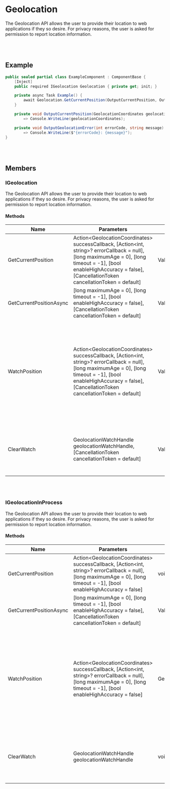 # Geolocation

The Geolocation API allows the user to provide their location to web applications if they so desire.
For privacy reasons, the user is asked for permission to report location information.


<br><br />
## Example

```csharp
public sealed partial class ExampleComponent : ComponentBase {
    [Inject]
    public required IGeolocation Geolocation { private get; init; }

    private async Task Example() {
        await Geolocation.GetCurrentPosition(OutputCurrentPosition, OutputGeolocationError);
    }

    private void OutputCurrentPosition(GeolocationCoordinates geolocationCoordinates)
        => Console.WriteLine(geolocationCoordinates);

    private void OutputGeolocationError(int errorCode, string message)
        => Console.WriteLine($"{errorCode}: {message}");
}
```


<br><br />
## Members

### IGeolocation

The Geolocation API allows the user to provide their location to web applications if they so desire.
For privacy reasons, the user is asked for permission to report location information.

#### Methods

| **Name**                | **Parameters**                                                                                                                                                                                                                          | **ReturnType**                          | **Description**                                                                                                                                                                               |
| ----------------------- | --------------------------------------------------------------------------------------------------------------------------------------------------------------------------------------------------------------------------------------- | --------------------------------------- | --------------------------------------------------------------------------------------------------------------------------------------------------------------------------------------------- |
| GetCurrentPosition      | Action&lt;GeolocationCoordinates&gt; successCallback, [Action&lt;int, string&gt;? errorCallback = null], [long maximumAge = 0], [long timeout = -1], [bool enableHighAccuracy = false], [CancellationToken cancellationToken = default] | ValueTask                               | Is used to get the current position of the device.                                                                                                                                            |
| GetCurrentPositionAsync | [long maximumAge = 0], [long timeout = -1], [bool enableHighAccuracy = false], [CancellationToken cancellationToken = default]                                                                                                          | ValueTask&lt;GeolocationCoordinates&gt; | Is used to get the current position of the device.                                                                                                                                            |
| WatchPosition           | Action&lt;GeolocationCoordinates&gt; successCallback, [Action&lt;int, string&gt;? errorCallback = null], [long maximumAge = 0], [long timeout = -1], [bool enableHighAccuracy = false], [CancellationToken cancellationToken = default] | ValueTask&lt;GeolocationWatchHandle&gt; | Is used to register a handler function that will be called automatically each time the position of the device changes. You can also, optionally, specify an error handling callback function. |
| ClearWatch              | GeolocationWatchHandle geolocationWatchHandle, [CancellationToken cancellationToken = default]                                                                                                                                          | ValueTask                               | Is used to unregister location/error monitoring handlers previously installed using WatchPosition.                                                                                            |


<br></br>
### IGeolocationInProcess

The Geolocation API allows the user to provide their location to web applications if they so desire.
For privacy reasons, the user is asked for permission to report location information.

#### Methods

| **Name**                | **Parameters**                                                                                                                                                                         | **ReturnType**                          | **Description**                                                                                                                                                                               |
| ----------------------- | -------------------------------------------------------------------------------------------------------------------------------------------------------------------------------------- | --------------------------------------- | --------------------------------------------------------------------------------------------------------------------------------------------------------------------------------------------- |
| GetCurrentPosition      | Action&lt;GeolocationCoordinates&gt; successCallback, [Action&lt;int, string&gt;? errorCallback = null], [long maximumAge = 0], [long timeout = -1], [bool enableHighAccuracy = false] | void                                    | Is used to get the current position of the device.                                                                                                                                            |
| GetCurrentPositionAsync | [long maximumAge = 0], [long timeout = -1], [bool enableHighAccuracy = false], [CancellationToken cancellationToken = default]                                                         | ValueTask&lt;GeolocationCoordinates&gt; | Is used to get the current position of the device.                                                                                                                                            |
| WatchPosition           | Action&lt;GeolocationCoordinates&gt; successCallback, [Action&lt;int, string&gt;? errorCallback = null], [long maximumAge = 0], [long timeout = -1], [bool enableHighAccuracy = false] | GeolocationWatchHandle                  | Is used to register a handler function that will be called automatically each time the position of the device changes. You can also, optionally, specify an error handling callback function. |
| ClearWatch              | GeolocationWatchHandle geolocationWatchHandle                                                                                                                                          | void                                    | Is used to unregister location/error monitoring handlers previously installed using WatchPosition.                                                                                            |
